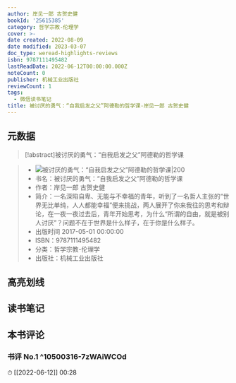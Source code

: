 ```yaml
---
author: 岸见一郎 古贺史健
bookId: '25615385'
category: 哲学宗教-伦理学
cover: >-
date created: 2022-08-09
date modified: 2023-03-07
doc_type: weread-highlights-reviews
isbn: 9787111495482
lastReadDate: 2022-06-12T00:00:00.000Z
noteCount: 0
publisher: 机械工业出版社
reviewCount: 1
tags:
  - 微信读书笔记
title: 被讨厌的勇气：“自我启发之父”阿德勒的哲学课-岸见一郎 古贺史健
---
```


## 元数据

>[!abstract]被讨厌的勇气：“自我启发之父”阿德勒的哲学课

> - ![被讨厌的勇气：“自我启发之父”阿德勒的哲学课|200](https://wfqqreader-1252317822.image.myqcloud.com/cover/385/25615385/t7_25615385.jpg)
> - 书名：被讨厌的勇气：“自我启发之父”阿德勒的哲学课
> - 作者：岸见一郎 古贺史健
> - 简介：一名深陷自卑、无能与不幸福的青年，听到了一名哲人主张的“世界无比单纯，人人都能幸福”便来挑战，两人展开了你来我往的思考和辩论，在一夜一夜过去后，青年开始思考，为什么“所谓的自由，就是被别人讨厌”？问题不在于世界是什么样子，在于你是什么样子。
> - 出版时间 2017-05-01 00:00:00
> - ISBN：9787111495482
> - 分类：哲学宗教-伦理学
> - 出版社：机械工业出版社

## 高亮划线

## 读书笔记

## 本书评论

### 书评 No.1 ^10500316-7zWAiWCOd

⏱ [[2022-06-12]] 00:28
